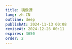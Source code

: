 ```yaml
---
title: 镜像源
lang: zh-CN
outline: deep
publishAt: 2024-11-13 00:08
reviseAt: 2024-12-26 00:11
expires: 3650
order: 2
---
```


<Mirrors />

<script setup lang="ts">
import Mirrors from './Mirrors.vue'
</script>
